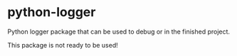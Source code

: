 # python-logger
Python logger package that can be used to debug or in the finished project.

This package is not ready to be used!
